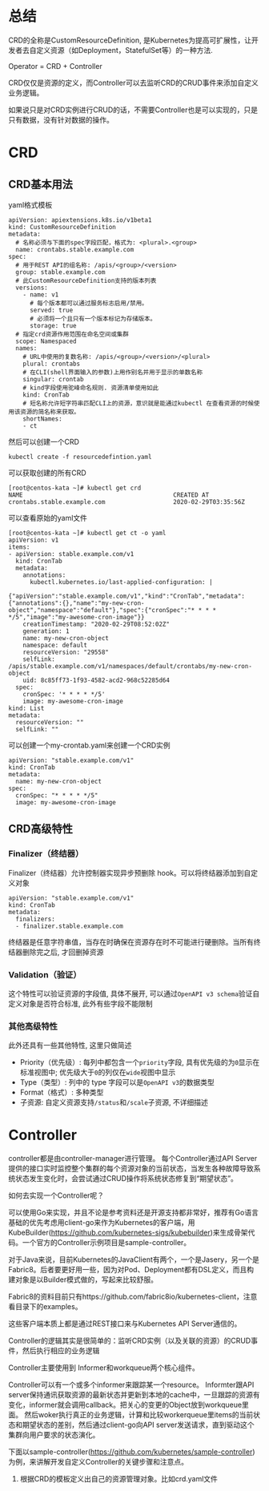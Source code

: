 # 总结

CRD的全称是CustomResourceDefinition, 是Kubernetes为提高可扩展性，让开发者去自定义资源（如Deployment，StatefulSet等）的一种方法.

Operator = CRD + Controller

CRD仅仅是资源的定义，而Controller可以去监听CRD的CRUD事件来添加自定义业务逻辑。

如果说只是对CRD实例进行CRUD的话，不需要Controller也是可以实现的，只是只有数据，没有针对数据的操作。

# CRD

## CRD基本用法

yaml格式模板

```
apiVersion: apiextensions.k8s.io/v1beta1
kind: CustomResourceDefinition
metadata:
  # 名称必须与下面的spec字段匹配，格式为: <plural>.<group>
  name: crontabs.stable.example.com
spec:
  # 用于REST API的组名称: /apis/<group>/<version>
  group: stable.example.com
  # 此CustomResourceDefinition支持的版本列表
  versions:
    - name: v1
      # 每个版本都可以通过服务标志启用/禁用。
      served: true
      # 必须将一个且只有一个版本标记为存储版本。
      storage: true
  # 指定crd资源作用范围在命名空间或集群
  scope: Namespaced
  names:
    # URL中使用的复数名称: /apis/<group>/<version>/<plural>
    plural: crontabs
    # 在CLI(shell界面输入的参数)上用作别名并用于显示的单数名称
    singular: crontab
    # kind字段使用驼峰命名规则. 资源清单使用如此
    kind: CronTab
    # 短名称允许短字符串匹配CLI上的资源，意识就是能通过kubectl 在查看资源的时候使用该资源的简名称来获取。
    shortNames:
    - ct
```

然后可以创建一个CRD

```
kubectl create -f resourcedefintion.yaml
```

可以获取创建的所有CRD

```
[root@centos-kata ~]# kubectl get crd
NAME                                          CREATED AT
crontabs.stable.example.com                   2020-02-29T03:35:56Z
```

可以查看原始的yaml文件

```
[root@centos-kata ~]# kubectl get ct -o yaml
apiVersion: v1
items:
- apiVersion: stable.example.com/v1
  kind: CronTab
  metadata:
    annotations:
      kubectl.kubernetes.io/last-applied-configuration: |
        {"apiVersion":"stable.example.com/v1","kind":"CronTab","metadata":{"annotations":{},"name":"my-new-cron-object","namespace":"default"},"spec":{"cronSpec":"* * * * */5","image":"my-awesome-cron-image"}}
    creationTimestamp: "2020-02-29T08:52:02Z"
    generation: 1
    name: my-new-cron-object
    namespace: default
    resourceVersion: "29558"
    selfLink: /apis/stable.example.com/v1/namespaces/default/crontabs/my-new-cron-object
    uid: 8c85ff73-1f93-4582-acd2-968c52285d64
  spec:
    cronSpec: '* * * * */5'
    image: my-awesome-cron-image
kind: List
metadata:
  resourceVersion: ""
  selfLink: ""
```

可以创建一个my-crontab.yaml来创建一个CRD实例

```
apiVersion: "stable.example.com/v1"
kind: CronTab
metadata:
  name: my-new-cron-object
spec:
  cronSpec: "* * * * */5"
  image: my-awesome-cron-image
```

## CRD高级特性

### Finalizer（终结器）

Finalizer（终结器）允许控制器实现异步预删除 hook。可以将终结器添加到自定义对象

```
apiVersion: "stable.example.com/v1"
kind: CronTab
metadata:
  finalizers:
  - finalizer.stable.example.com
```

终结器是任意字符串值，当存在时确保在资源存在时不可能进行硬删除。当所有终结器删除完之后, 才回删掉资源

### Validation（验证）

这个特性可以验证资源的字段值, 具体不展开, 可以通过`OpenAPI v3 schema`验证自定义对象是否符合标准, 此外有些字段不能限制

### 其他高级特性

此外还具有一些其他特性, 这里只做简述

- Priority（优先级）: 每列中都包含一个`priority`字段, 具有优先级的为`0`显示在标准视图中; 
优先级大于`0`的列仅在`wide`视图中显示
- Type（类型）: 列中的 type 字段可以是`OpenAPI v3`的数据类型
- Format（格式）: 多种类型
- 子资源: 自定义资源支持`/status`和`/scale`子资源, 不详细描述


# Controller

controller都是由controller-manager进行管理。
每个Controller通过API Server提供的接口实时监控整个集群的每个资源对象的当前状态，当发生各种故障导致系统状态发生变化时，会尝试通过CRUD操作将系统状态修复到“期望状态”。

如何去实现一个Controller呢？

可以使用Go来实现，并且不论是参考资料还是开源支持都非常好，推荐有Go语言基础的优先考虑用client-go来作为Kubernetes的客户端，用KubeBuilder(https://github.com/kubernetes-sigs/kubebuilder)来生成骨架代码。一个官方的Controller示例项目是sample-controller。

对于Java来说，目前Kubernetes的JavaClient有两个，一个是Jasery，另一个是Fabric8。后者要更好用一些，因为对Pod、Deployment都有DSL定义，而且构建对象是以Builder模式做的，写起来比较舒服。

Fabric8的资料目前只有https://github.com/fabric8io/kubernetes-client，注意看目录下的examples。

这些客户端本质上都是通过REST接口来与Kubernetes API Server通信的。

Controller的逻辑其实是很简单的：监听CRD实例（以及关联的资源）的CRUD事件，然后执行相应的业务逻辑

Controller主要使用到 Informer和workqueue两个核心组件。

Controller可以有一个或多个informer来跟踪某一个resource。
Informter跟API server保持通讯获取资源的最新状态并更新到本地的cache中，一旦跟踪的资源有变化，informer就会调用callback。把关心的变更的Object放到workqueue里面。
然后woker执行真正的业务逻辑，计算和比较workerqueue里items的当前状态和期望状态的差别，然后通过client-go向API server发送请求，直到驱动这个集群向用户要求的状态演化。

下面以sample-controller(https://github.com/kubernetes/sample-controller) 为例，来讲解开发自定义Controller的关键步骤和注意点。

1. 根据CRD的模板定义出自己的资源管理对象。比如crd.yaml文件








